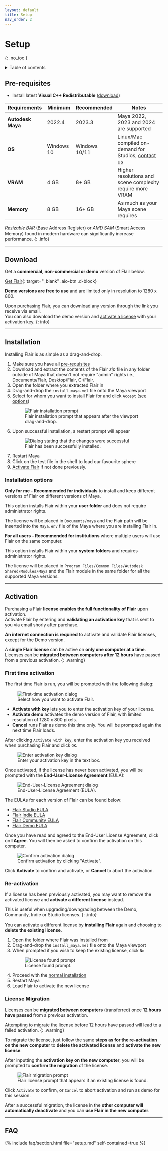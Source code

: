 ```yaml
---
layout: default
title: Setup
nav_order: 2
---
```

# Setup
{: .no_toc }

<details close markdown="block">
  <summary>
    Table of contents
  </summary>
  {: .text-delta }
1. TOC
{:toc}
</details>


## Pre-requisites

- Install latest **Visual C++ Redistributable** ([download](https://aka.ms/vs/17/release/vc_redist.x64.exe))

| Requirements      | Minimum    | Recommended   | Notes                                                                                   |
|-------------------|------------|---------------|-----------------------------------------------------------------------------------------|
| **Autodesk Maya** | 2022.4    | 2023.3        | Maya 2022, 2023 and 2024 are supported                                                       |
| **OS**            | Windows 10 | Windows 10/11 | Linux/Mac compiled on-demand for Studios, [contact us](https://artineering.io/contact) |
| **VRAM**          | 4 GB       | 8+ GB          | Higher resolutions and scene complexity require more VRAM                               |
| **Memory**        | 8 GB       | 16+ GB         | As much as your Maya scene requires                                                     |

_Resizable BAR_ (Base Address Register) or _AMD SAM_ (Smart Access Memory) found in modern hardware can significantly increase performance.
{: .info}

---
## Download
Get a **commercial, non-commercial or demo** version of Flair below.

[Get Flair](https://artineering.io/software/flair#download){: target="_blank" .aio-btn .d-block}

**Demo versions are free to use** and are limited only in resolution to 1280 x 800.

Upon purchasing Flair, you can download any version through the link you receive via email.  
You can also download the demo version and [activate a license](#activation) with your activation key.
{: info}

---
## Installation
Installing Flair is as simple as a drag-and-drop.  

1. Make sure you have all [pre-requisites](#pre-requisites)
2. Download and extract the contents of the Flair *zip* file in any folder outside of Maya that doesn't not require "admin" rights i.e., Documents/Flair, Desktop/Flair, C:/Flair.
3. Open the folder where you extracted Flair in
4. Drag-and-drop the `install_maya.mel` file onto the Maya viewport
5. Select for whom you want to install Flair for and click `Accept` ([see options](#installation-options))
	<figure class="aio-ui aio-window">
		<img src="/media/setup/installation.png" alt="Flair installation prompt">
		<figcaption>Flair installation prompt that appears after the viewport drag-and-drop.</figcaption>
	</figure>
6. Upon successful installation, a restart prompt will appear
    <figure class="aio-ui aio-window">
        <img src="/media/setup/success.png" alt="Dialog stating that the changes were successful">
        <figcaption>Flair has been successfully installed.</figcaption>
    </figure>
7. Restart Maya
8. Click on the test file in the shelf to load our favourite sphere
9. [Activate Flair](#activation) if not done previously.



### Installation options

**Only for me - Recommended for individuals** to install and keep different versions of Flair on different versions of Maya.

This option installs Flair within your **user folder** and does not require administrator rights.

The license will be placed in `Documents/maya` and the Flair path will be inserted into the `Maya.env` file of the Maya where you are installing Flair in.

**For all users - Recommended for institutions** where multiple users will use Flair on the same computer.

This option installs Flair within your **system folders** and requires administrator rights.

The license will be placed in `Program Files/Common Files/Autodesk Shared/Modules/Maya` and the Flair module in the same folder for all the supported Maya versions.

---
## Activation
Purchasing a Flair **license enables the full functionality of Flair** upon activation.  
Activate Flair by entering and **validating an activation key** that is sent to you via email shorly after purchase.

**An internet connection is required** to activate and validate Flair licenses, except for the Demo version.

A **single Flair license** can be active on **only one computer at a time**.  
Licenses can be **migrated between computers after 12 hours** have passed from a previous activation.
{: .warning}

### First time activation
The first time Flair is run, you will be prompted with the following dialog:

<figure class="aio-ui aio-window">
	<img src="/media/setup/activation_activate.png" alt="First-time activation dialog">
	<figcaption>Select how you want to activate Flair.</figcaption>
</figure>

* **Activate with key** lets you to enter the activation key of your license.  
* **Activate demo** activates the demo version of Flair, with limited resolution of 1280 x 800 pixels.
* **Cancel** runs Flair as demo this time only. You will be prompted again the next time Flair loads.

After clicking `Activate with key`, enter the activation key you received when purchasing Flair and click `OK`.

<figure class="aio-ui aio-window">
	<img src="/media/setup/activation_key.png" alt="Enter activation key dialog">
	<figcaption>Enter your activation key in the text box.</figcaption>
</figure>

Once activated, if the license has never been activated, you will be prompted with the **End-User-License Agreement** (EULA):

<figure class="aio-ui aio-window">
	<img src="/media/setup/activation_eula.png" alt="End-User-License Agreement dialog">
	<figcaption>End-User-License Agreement (EULA).</figcaption>
</figure>

The EULAs for each version of Flair can be found below:
* [Flair Studio EULA](https://artineering.io/legal/flair-studio-eula)
* [Flair Indie EULA](https://artineering.io/legal/flair-indie-eula)
* [Flair Community EULA](https://artineering.io/legal/flair-community-eula)
* [Flair Demo EULA](https://artineering.io/legal/flair-demo-eula)

Once you have read and agreed to the End-User License Agreement, click on **I Agree**. You will then be asked to confirm the activation on this computer. 

<figure class="aio-ui aio-window">
	<img src="/media/setup/activation_confirm.png" alt="Confirm activation dialog">
	<figcaption>Confirm activation by clicking "Activate".</figcaption>
</figure>

Click **Activate** to confirm and activate, or **Cancel** to abort the activation.

### Re-activation

If a license has been previously activated, you may want to remove the activated license and **activate a different license** instead.

This is useful when upgrading/downgrading between the Demo, Community, Indie or Studio licenses.
{: .info}

You can activate a different license by **installing Flair** again and choosing to **delete the existing license**.

1. Open the folder where Flair was installed from
2. Drag-and-drop the `install_maya.mel` file onto the Maya viewport
3. When prompted if you wish to keep the existing license, click `No`
    <figure class="aio-ui aio-window">
        <img src="/media/setup/installation_license_confirmation.png" alt="License found prompt">
        <figcaption>License found prompt.</figcaption>
    </figure>
4. Proceed with the [normal installation](#installation)
4. Restart Maya
3. Load Flair to activate the new license


### License Migration

Licenses can be **migrated between computers** (transferred) once **12 hours have passed** from a previous activation.

Attempting to migrate the license before 12 hours have passed will lead to a failed activation.
{: .warning}

To migrate the license, just follow the same **steps as for the [re-activation](#re-activation) on the new computer** to **delete the activated license** and **activate the new license**.

After inputting the **activation key on the new computer**, you will be prompted to **confirm the migration** of the license.

<figure class="aio-ui aio-window">
	<img src="/media/setup/activation_migration.png" alt="Flair migration prompt">
	<figcaption>Flair license prompt that appears if an existing license is found.</figcaption>
</figure>

Click `Activate` to confirm, or `Cancel` to abort activation and run as demo for this session.

After a successful migration, the license in the **other computer will automatically deactivate** and you can **use Flair in the new computer**.


---

## FAQ
{% include faq/section.html file="setup.md" self-contained=true %}

